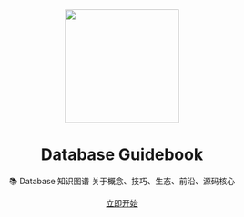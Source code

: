 <div align="center">
    <img width="200" src="http://img.mrsingsing.com/database-guidebook.png">
</div>

<h1 align="center">Database Guidebook</h1>

<p align="center">📚 Database 知识图谱 关于概念、技巧、生态、前沿、源码核心</p>

<div align="center"><a href="https://tsejx.github.io/database-guidebook/" target="_blank">立即开始</a></div>

</div>
